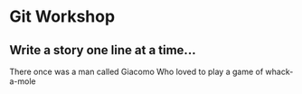 # Git Workshop
## Write a story one line at a time...
There once was a man called Giacomo
Who loved to play a game of whack-a-mole
